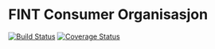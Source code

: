 # FINT Consumer Organisasjon

[![Build Status](https://travis-ci.org/FINTprosjektet/fint-consumer-organisasjon.svg?branch=master)](https://travis-ci.org/FINTprosjektet/fint-consumer-organisasjon)
[![Coverage Status](https://coveralls.io/repos/github/FINTprosjektet/fint-consumer-organisasjon/badge.svg?branch=master)](https://coveralls.io/github/FINTprosjektet/fint-consumer-organisasjon?branch=master)